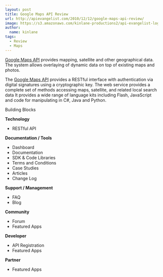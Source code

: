 ```yaml
---
layout: post
title: Google Maps API Review
url: http://apievangelist.com/2010/12/12/google-maps-api-review/
image: https://s3.amazonaws.com/kinlane-productions2/api-evangelist-logos/api-evangelist-butterfly-vertical.png
author:
  name: kinlane
tags:
  - Review
  - Maps
---
```

[Google Maps API](http://code.google.com/apis/maps/index.html) provides mapping, satellite and other geographical data. The system allows overlaying of dynamic data on top of existing maps and photos.

The [Google Maps API](http://code.google.com/apis/maps/index.html) provides a RESTful interface with authentication via digital signatures using a cryptographic key. The web service provides a complete set of methods accessing maps, satellite, and related local search data It provides a wide range of language kits including Flash, JavaScript and code for manipulating in C#, Java and Python.

Building Blocks

**Technology**

*   RESTful API

**Documentation / Tools**

*   Dashboard
*   Documentation
*   SDK & Code Libraries
*   Terms and Conditions
*   Case Studies
*   Articles
*   Change Log

**Support / Management**

*   FAQ
*   Blog

**Community**

*   Forum
*   Featured Apps

**Developer**

*   API Registration
*   Featured Apps

**Partner**

*   Featured Apps